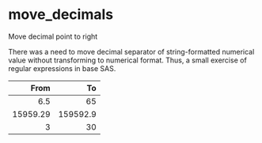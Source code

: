# move_decimals
Move decimal point to right

There was a need to move decimal separator of string-formatted numerical value without transforming to numerical format. Thus, a small exercise of regular expressions in base SAS.

| From | To |
|-----:|---:|
| 6.5 | 65 |
| 15959.29 | 159592.9 |
| 3 | 30 |
